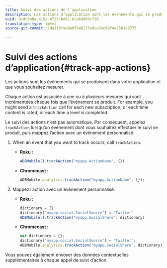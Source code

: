 ```yaml
---
title: Suivi des actions de l’application
description: Les actions d’application sont les événements qui se produisent dans votre application que vous souhaitez mesurer.
uuid: 9cdc048a-419a-4725-bd61-6ca6d909cf10
translation-type: tm+mt
source-git-commit: 7da115fae0a05548173e8ca3ec68fae250128775

---
```



# Suivi des actions d’application{#track-app-actions}

Les actions sont les événements qui se produisent dans votre application et que vous souhaitez mesurer.

Chaque action est associée à une ou à plusieurs mesures qui sont incrémentées chaque fois que l’événement se produit. For example, you might send a `trackAction` call for each new subscription, or each time content is rated, or each time a level is completed.

Le suivi des actions n’est pas automatique. Par conséquent, appelez `trackAction` lorsqu’un événement dont vous souhaitez effectuer le suivi se produit, puis mappez l’action avec un événement personnalisé.

1. When an event that you want to track occurs, call `trackAction`.

   * **Roku :**

      ```js
      ADBMobile().trackAction("myapp.ActionName", {})
      ```

   * **Chromecast :**

      ```js
      ADBMobile.analytics.trackAction("myapp.ActionName", {});
      ```

1. Mappez l’action avec un événement personnalisé.

   * **Roku :**

      ```js
      dictionary = {} 
      dictionary["myapp.social.SocialSource"] = "Twitter"  
      ADBMobile().trackAction("myapp.SocialShare", dictionary)
      ```

   * **Chromecast :**

      ```js
      var dictionary = {}; 
      dictionary["myapp.social.SocialSource"] = "Twitter"; 
      ADBMobile.analytics.trackAction("myapp.SocialShare", dictionary);
      ```

Vous pouvez également envoyer des données contextuelles supplémentaires à chaque appel de suivi d’action.

